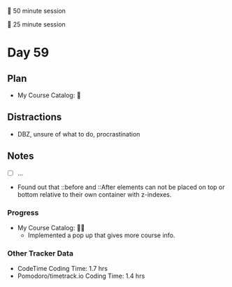 🍒 50 minute session

🍅 25 minute session

# Day 59

## Plan

-   My Course Catalog: 🍒

## Distractions

-   DBZ, unsure of what to do, procrastination

## Notes

-   [ ] ...

-   Found out that ::before and ::After elements can not be placed on top or bottom relative to their own container with z-indexes.

### Progress

-   My Course Catalog: 🍒🍅
    -   Implemented a pop up that gives more course info.

### Other Tracker Data

-   CodeTime Coding Time: 1.7 hrs
-   Pomodoro/timetrack.io Coding Time: 1.4 hrs
